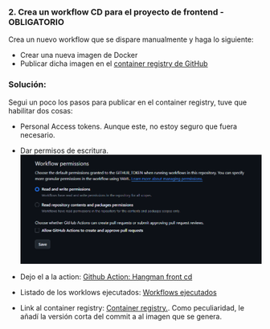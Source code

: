 ### 2. Crea un workflow CD para el proyecto de frontend - OBLIGATORIO

Crea un nuevo workflow que se dispare manualmente y haga lo siguiente:

* Crear una nueva imagen de Docker
* Publicar dicha imagen en el [container registry de GitHub](https://docs.github.com/en/packages/working-with-a-github-packages-registry/working-with-the-container-registry)

### Solución:
Segui un poco los pasos para publicar en el container registry, tuve que habilitar dos cosas:
- Personal Access tokens. Aunque este, no estoy seguro que fuera necesario.
- Dar permisos de escritura.
![Permisos](./images/workflow%20permissions.png)

- Dejo el a la action: 
[Github Action: Hangman front cd](https://github.com/franjfgcarmo/gh-lemon-code-2024/blob/main/.github/workflows/hangman-front-cd.yaml)

- Listado de los worklows ejecutados: [Workflows ejecutados](https://github.com/franjfgcarmo/gh-lemon-code-2024/actions/workflows/hangman-front-cd.yaml)

- Link al container registry: [Container registry.](https://github.com/franjfgcarmo/gh-lemon-code-2024/pkgs/container/gh-lemon-code-2024%2Fhangman-front). Como peculiaridad, le añadí la versión corta del commit a al imagen que se genera.